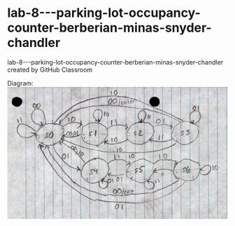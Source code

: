# lab-8---parking-lot-occupancy-counter-berberian-minas-snyder-chandler
lab-8---parking-lot-occupancy-counter-berberian-minas-snyder-chandler created by GitHub Classroom




Diagram: 
![Diagram](Diagram.PNG)
